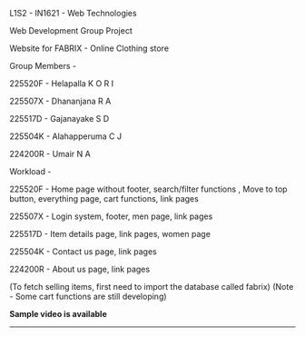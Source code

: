 L1S2 - IN1621 - Web Technologies

Web Development Group Project

Website for FABRIX - Online Clothing store

Group Members - 

225520F - Helapalla K O R I

225507X - Dhananjana R A

225517D - Gajanayake S D

225504K - Alahapperuma C J

224200R - Umair N A

Workload -

225520F - Home page without footer, search/filter functions , Move to top button, everything page, cart functions, link pages

225507X - Login system, footer, men page, link pages

225517D - Item details page, link pages, women page

225504K - Contact us page, link pages

224200R - About us page, link pages

(To fetch selling items, first need to import the database called fabrix)
(Note - Some cart functions are still developing)

**Sample video is available**

******
